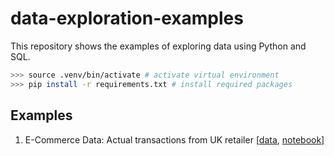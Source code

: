 # data-exploration-examples
This repository shows the examples of exploring data using Python and SQL.

```bash
>>> source .venv/bin/activate # activate virtual environment
>>> pip install -r requirements.txt # install required packages
```

## Examples
1. E-Commerce Data: Actual transactions from UK retailer [[data](https://www.kaggle.com/datasets/carrie1/ecommerce-data?resource=download), [notebook](https://github.com/ykaitao/data-exploration-examples/blob/master/notebooks/e-commerce-data.ipynb)]
